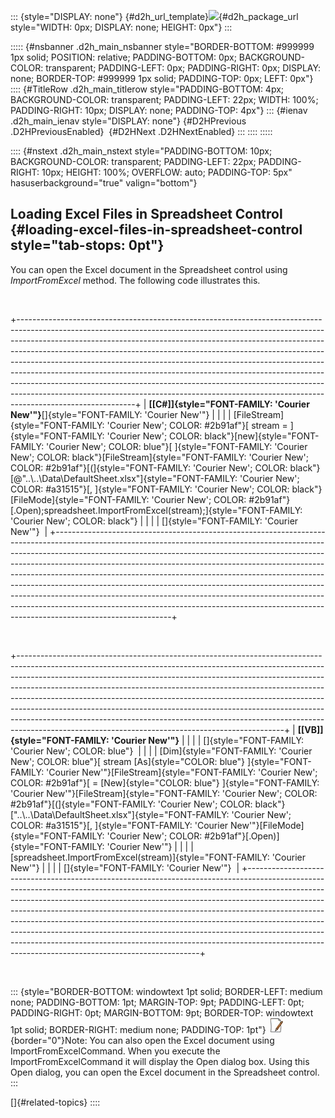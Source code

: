 ::: {style="DISPLAY: none"}
[](ms-xhelp:///?Id=d2h_url_template){#d2h_url_template}![](!package_url!){#d2h_package_url style="WIDTH: 0px; DISPLAY: none; HEIGHT: 0px"}
:::

::::: {#nsbanner .d2h_main_nsbanner style="BORDER-BOTTOM: #999999 1px solid; POSITION: relative; PADDING-BOTTOM: 0px; BACKGROUND-COLOR: transparent; PADDING-LEFT: 0px; PADDING-RIGHT: 0px; DISPLAY: none; BORDER-TOP: #999999 1px solid; PADDING-TOP: 0px; LEFT: 0px"}
:::: {#TitleRow .d2h_main_titlerow style="PADDING-BOTTOM: 4px; BACKGROUND-COLOR: transparent; PADDING-LEFT: 22px; WIDTH: 100%; PADDING-RIGHT: 10px; DISPLAY: none; PADDING-TOP: 4px"}
::: {#ienav .d2h_main_ienav style="DISPLAY: none"}
[](ms-xhelp:///?Id=7f454bc6-6f6b-4fa4-b148-0fdb1eee8c54){#D2HPrevious .D2HPreviousEnabled}  [](ms-xhelp:///?Id=e5c06221-c9f9-4c39-a509-9899918f4e2c){#D2HNext .D2HNextEnabled}
:::
::::
:::::

:::: {#nstext .d2h_main_nstext style="PADDING-BOTTOM: 10px; BACKGROUND-COLOR: transparent; PADDING-LEFT: 22px; PADDING-RIGHT: 10px; HEIGHT: 100%; OVERFLOW: auto; PADDING-TOP: 5px" hasuserbackground="true" valign="bottom"}
## Loading Excel Files in Spreadsheet Control {#loading-excel-files-in-spreadsheet-control style="tab-stops: 0pt"}

You can open the Excel document in the Spreadsheet control using *ImportFromExcel* method. The following code illustrates this.

 

+-----------------------------------------------------------------------------------------------------------------------------------------------------------------------------------------------------------------------------------------------------------------------------------------------------------------------------------------------------------------------------------------------------------------------------------------------------------------------------------------------------------------------------------------------------------------------------------------------------------------------------------------------------------------------------+
| **[\[C#\]]{style="FONT-FAMILY: 'Courier New'"}**[]{style="FONT-FAMILY: 'Courier New'"}                                                                                                                                                                                                                                                                                                                                                                                                                                                                                                                                                                                      |
|                                                                                                                                                                                                                                                                                                                                                                                                                                                                                                                                                                                                                                                                             |
| [FileStream]{style="FONT-FAMILY: 'Courier New'; COLOR: #2b91af"}[ stream = ]{style="FONT-FAMILY: 'Courier New'; COLOR: black"}[new]{style="FONT-FAMILY: 'Courier New'; COLOR: blue"}[ ]{style="FONT-FAMILY: 'Courier New'; COLOR: black"}[FileStream]{style="FONT-FAMILY: 'Courier New'; COLOR: #2b91af"}[(]{style="FONT-FAMILY: 'Courier New'; COLOR: black"}[@\"..\\..\\Data\\DefaultSheet.xlsx\"]{style="FONT-FAMILY: 'Courier New'; COLOR: #a31515"}[, ]{style="FONT-FAMILY: 'Courier New'; COLOR: black"}[FileMode]{style="FONT-FAMILY: 'Courier New'; COLOR: #2b91af"}[.Open);spreadsheet.ImportFromExcel(stream);]{style="FONT-FAMILY: 'Courier New'; COLOR: black"} |
|                                                                                                                                                                                                                                                                                                                                                                                                                                                                                                                                                                                                                                                                             |
| []{style="FONT-FAMILY: 'Courier New'"}                                                                                                                                                                                                                                                                                                                                                                                                                                                                                                                                                                                                                                      |
+-----------------------------------------------------------------------------------------------------------------------------------------------------------------------------------------------------------------------------------------------------------------------------------------------------------------------------------------------------------------------------------------------------------------------------------------------------------------------------------------------------------------------------------------------------------------------------------------------------------------------------------------------------------------------------+

 

+------------------------------------------------------------------------------------------------------------------------------------------------------------------------------------------------------------------------------------------------------------------------------------------------------------------------------------------------------------------------------------------------------------------------------------------------------------------------------------------------------------------------------------------------------------------------------------------------------------------------------------+
| **[\[VB\]]{style="FONT-FAMILY: 'Courier New'"}**                                                                                                                                                                                                                                                                                                                                                                                                                                                                                                                                                                                   |
|                                                                                                                                                                                                                                                                                                                                                                                                                                                                                                                                                                                                                                    |
| []{style="FONT-FAMILY: 'Courier New'; COLOR: blue"}                                                                                                                                                                                                                                                                                                                                                                                                                                                                                                                                                                                |
|                                                                                                                                                                                                                                                                                                                                                                                                                                                                                                                                                                                                                                    |
| [Dim]{style="FONT-FAMILY: 'Courier New'; COLOR: blue"}[ stream [As]{style="COLOR: blue"} ]{style="FONT-FAMILY: 'Courier New'"}[FileStream]{style="FONT-FAMILY: 'Courier New'; COLOR: #2b91af"}[ = [New]{style="COLOR: blue"} ]{style="FONT-FAMILY: 'Courier New'"}[FileStream]{style="FONT-FAMILY: 'Courier New'; COLOR: #2b91af"}[(]{style="FONT-FAMILY: 'Courier New'; COLOR: black"}[\"..\\..\\Data\\DefaultSheet.xlsx\"]{style="FONT-FAMILY: 'Courier New'; COLOR: #a31515"}[, ]{style="FONT-FAMILY: 'Courier New'"}[FileMode]{style="FONT-FAMILY: 'Courier New'; COLOR: #2b91af"}[.Open)]{style="FONT-FAMILY: 'Courier New'"} |
|                                                                                                                                                                                                                                                                                                                                                                                                                                                                                                                                                                                                                                    |
| [spreadsheet.ImportFromExcel(stream)]{style="FONT-FAMILY: 'Courier New'"}                                                                                                                                                                                                                                                                                                                                                                                                                                                                                                                                                          |
|                                                                                                                                                                                                                                                                                                                                                                                                                                                                                                                                                                                                                                    |
| []{style="FONT-FAMILY: 'Courier New'"}                                                                                                                                                                                                                                                                                                                                                                                                                                                                                                                                                                                             |
+------------------------------------------------------------------------------------------------------------------------------------------------------------------------------------------------------------------------------------------------------------------------------------------------------------------------------------------------------------------------------------------------------------------------------------------------------------------------------------------------------------------------------------------------------------------------------------------------------------------------------------+

 

::: {style="BORDER-BOTTOM: windowtext 1pt solid; BORDER-LEFT: medium none; PADDING-BOTTOM: 1pt; MARGIN-TOP: 9pt; PADDING-LEFT: 0pt; PADDING-RIGHT: 0pt; MARGIN-BOTTOM: 9pt; BORDER-TOP: windowtext 1pt solid; BORDER-RIGHT: medium none; PADDING-TOP: 1pt"}
![](ImagesExt/image17_0.jpg){border="0"}Note: You can also open the Excel document using ImportFromExcelCommand. When you execute the ImportFromExcelCommand it will display the Open dialog box. Using this Open dialog, you can open the Excel document in the Spreadsheet control.
:::

[]{#related-topics}
::::
